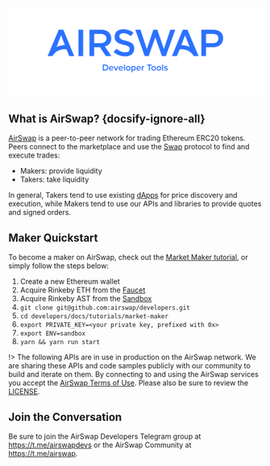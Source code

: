 ![AirSwap Developer Tools](./assets/logo/AirSwap-Developer-Tools-Logo.png)

## What is AirSwap? {docsify-ignore-all}

[AirSwap](https://airswap.io/) is a peer-to-peer network for trading Ethereum ERC20 tokens. Peers connect to the marketplace and use the [Swap](https://swap.tech/whitepaper/) protocol to find and execute trades:

* Makers: provide liquidity
* Takers: take liquidity

In general, Takers tend to use existing [dApps](dapps/widget.md) for price discovery and execution, while Makers tend to use our APIs and libraries to provide quotes and signed orders.

## Maker Quickstart

To become a maker on AirSwap, check out the [Market Maker tutorial](tutorials/market-maker/README.md), or simply follow the steps below:

1. Create a new Ethereum wallet
2. Acquire Rinkeby ETH from the [Faucet](https://faucet.rinkeby.io/)
3. Acquire Rinkeby AST from the [Sandbox](https://sandbox.airswap.io/)
4. `git clone git@github.com:airswap/developers.git`
5. `cd developers/docs/tutorials/market-maker`
5. `export PRIVATE_KEY=<your private key, prefixed with 0x>`
6. `export ENV=sandbox`
7. `yarn && yarn run start`

!> The following APIs are in use in production on the AirSwap network. We are sharing these APIs and code samples publicly with our community to build and iterate on them. By connecting to and using the AirSwap services you accept the [AirSwap Terms of Use](https://swap.tech/airswap-terms-of-use.pdf). Please also be sure to review the [LICENSE](LICENSE.md).

## Join the Conversation

Be sure to join the AirSwap Developers Telegram group at https://t.me/airswapdevs or the AirSwap Community at https://t.me/airswap.
